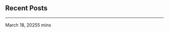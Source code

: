 <section class="mt-0 flex flex-col max-w-full dark:prose-invert">
  <h1 class="mt-1 mb-2 text-4xl font-extrabold text-neutral-900 dark:text-neutral">Recent Posts</h1>
  <hr class="mt-0 mb-6 border-t border-secondary-500 w-full thicc">
</section>

<div class="flex flex-row flex-wrap items-center single-post-meta">
  
  
  <time datetime="2025-03-18T12:00:00&#43;00:00">March 18, 2025</time><span title="Reading time">5 mins</span>
  

  
  
</div>